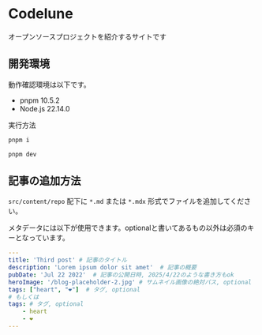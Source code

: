 # Codelune

オープンソースプロジェクトを紹介するサイトです

## 開発環境

動作確認環境は以下です。

- pnpm 10.5.2
- Node.js 22.14.0

実行方法

```sh
pnpm i

pnpm dev
```


## 記事の追加方法

`src/content/repo` 配下に `*.md` または `*.mdx` 形式でファイルを追加してください。

メタデータには以下が使用できます。optionalと書いてあるもの以外は必須のキーとなっています。

```yaml
---
title: 'Third post' # 記事のタイトル
description: 'Lorem ipsum dolor sit amet'  # 記事の概要
pubDate: 'Jul 22 2022'  # 記事の公開日時, 2025/4/22のような書き方もok
heroImage: '/blog-placeholder-2.jpg' # サムネイル画像の絶対パス, optional
tags: ["heart", "❤️"]  # タグ, optional
# もしくは
tags: # タグ, optional
    - heart
    - ❤️
---
```
